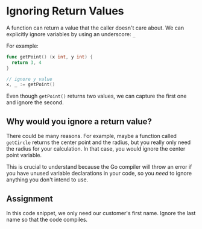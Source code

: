 # Ignoring Return Values

A function can return a value that the caller doesn't care about. We can explicitly ignore variables by using an underscore: `_`

For example:

```go
func getPoint() (x int, y int) {
  return 3, 4
}

// ignore y value
x, _ := getPoint()
```

Even though `getPoint()` returns two values, we can capture the first one and ignore the second.

## Why would you ignore a return value?

There could be many reasons. For example, maybe a function called `getCircle` returns the center point and the radius, but you really only need the radius for your calculation. In that case, you would ignore the center point variable.

This is crucial to understand because the Go compiler will throw an error if you have unused variable declarations in your code, so you *need* to ignore anything you don't intend to use.

## Assignment

In this code snippet, we only need our customer's first name. Ignore the last name so that the code compiles.
